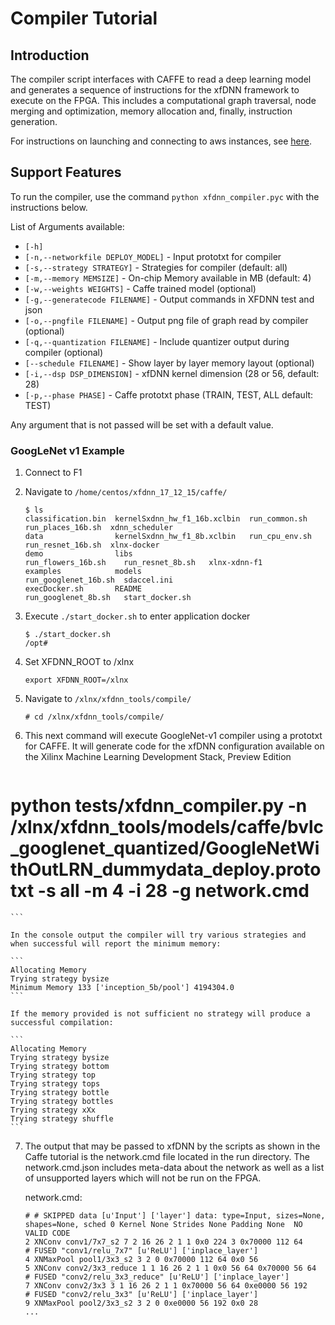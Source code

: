 # Compiler Tutorial

## Introduction
The compiler script interfaces with CAFFE to read a deep learning model and generates a sequence of instructions for the xfDNN framework to execute on the FPGA.  This includes a computational graph traversal, node merging and optimization, memory allocation and, finally, instruction generation.

For instructions on launching and connecting to aws instances, see [here][].

## Support Features

To run the compiler, use the command `python xfdnn_compiler.pyc` with the instructions below.

List of Arguments available:

- `[-h]`
- `[-n,--networkfile DEPLOY_MODEL]` - Input prototxt for compiler
- `[-s,--strategy STRATEGY]` - Strategies for compiler (default: all)
- `[-m,--memory MEMSIZE]` - On-chip Memory available in MB (default: 4)
- `[-w,--weights WEIGHTS]` -  Caffe trained model (optional)
- `[-g,--generatecode FILENAME]` -  Output commands in XFDNN test and json
- `[-o,--pngfile FILENAME]` -  Output png file of graph read by compiler (optional)
- `[-q,--quantization FILENAME]` -  Include quantizer output during compiler (optional)
- `[--schedule FILENAME]` - Show layer by layer memory layout  (optional)
- `[-i,--dsp DSP_DIMENSION]` - xfDNN kernel dimension (28 or 56, default: 28)
- `[-p,--phase PHASE]` - Caffe prototxt phase (TRAIN, TEST, ALL default: TEST)

Any argument that is not passed will be set with a default value.

### GoogLeNet v1 Example

1. Connect to F1
2. Navigate to `/home/centos/xfdnn_17_12_15/caffe/`
	```
	$ ls
	classification.bin  kernelSxdnn_hw_f1_16b.xclbin  run_common.sh         run_places_16b.sh  xdnn_scheduler
	data                kernelSxdnn_hw_f1_8b.xclbin   run_cpu_env.sh        run_resnet_16b.sh  xlnx-docker
	demo                libs                          run_flowers_16b.sh    run_resnet_8b.sh   xlnx-xdnn-f1
	examples            models                        run_googlenet_16b.sh  sdaccel.ini
	execDocker.sh       README                        run_googlenet_8b.sh   start_docker.sh
	```

3. Execute `./start_docker.sh` to enter application docker
	```
	$ ./start_docker.sh
	/opt#
	```

4. Set XFDNN_ROOT to /xlnx
	```
	export XFDNN_ROOT=/xlnx
	```

5. Navigate to `/xlnx/xfdnn_tools/compile/`
	```
	# cd /xlnx/xfdnn_tools/compile/ 	
	```

6. This next command will execute GoogleNet-v1 compiler using a prototxt for CAFFE.  It will generate code for the xfDNN configuration available on the Xilinx Machine Learning Development Stack, Preview Edition
	```
  # python tests/xfdnn_compiler.py -n /xlnx/xfdnn_tools/models/caffe/bvlc_googlenet_quantized/GoogleNetWithOutLRN_dummydata_deploy.prototxt -s all -m 4 -i 28 -g network.cmd
	```

	In the console output the compiler will try various strategies and when successful will report the minimum memory:

	```
	Allocating Memory
	Trying strategy bysize
	Minimum Memory 133 ['inception_5b/pool'] 4194304.0
	```

	If the memory provided is not sufficient no strategy will produce a successful compilation:

	```
	Allocating Memory
	Trying strategy bysize
	Trying strategy bottom
	Trying strategy top
	Trying strategy tops
	Trying strategy bottle
	Trying strategy bottles
	Trying strategy xXx
	Trying strategy shuffle
	```

7. The output that may be passed to xfDNN by the scripts as shown in the Caffe tutorial is the network.cmd file located in the run directory.  The network.cmd.json includes meta-data about the network as well as a list of unsupported layers which will not be run on the FPGA.

	network.cmd:
	```
	# # SKIPPED data [u'Input'] ['layer'] data: type=Input, sizes=None, shapes=None, sched 0 Kernel None Strides None Padding None  NO VALID CODE
	2 XNConv conv1/7x7_s2 7 2 16 26 2 1 1 0x0 224 3 0x70000 112 64
	# FUSED "conv1/relu_7x7" [u'ReLU'] ['inplace_layer']
	4 XNMaxPool pool1/3x3_s2 3 2 0 0x70000 112 64 0x0 56
	5 XNConv conv2/3x3_reduce 1 1 16 26 2 1 1 0x0 56 64 0x70000 56 64
	# FUSED "conv2/relu_3x3_reduce" [u'ReLU'] ['inplace_layer']
	7 XNConv conv2/3x3 3 1 16 26 2 1 1 0x70000 56 64 0xe0000 56 192
	# FUSED "conv2/relu_3x3" [u'ReLU'] ['inplace_layer']
	9 XNMaxPool pool2/3x3_s2 3 2 0 0xe0000 56 192 0x0 28
	...
	```

[here]: launching_instance.md
